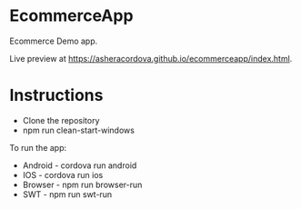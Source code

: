 # EcommerceApp

Ecommerce Demo app.

Live preview at https://asheracordova.github.io/ecommerceapp/index.html.

# Instructions
* Clone the repository
* npm run clean-start-windows

To run the app:
* Android - cordova run android
* IOS - cordova run ios
* Browser - npm run browser-run
* SWT - npm run swt-run
